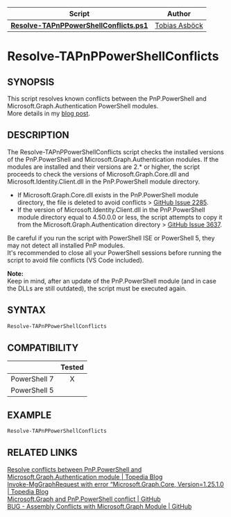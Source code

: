 | Script                                                      | Author       | 
| ------------------------------------------------------------ | ------------ | 
| **[Resolve-TAPnPPowerShellConflicts.ps1](/Scripts/Resolve-TAPnPPowerShellConflicts.ps1)** | [Tobias Asböck](https://www.linkedin.com/in/tobiasasboeck/)
# Resolve-TAPnPPowerShellConflicts

## SYNOPSIS
This script resolves known conflicts between the PnP.PowerShell and Microsoft.Graph.Authentication PowerShell modules.   
More details in my [blog post](https://blog-en.topedia.com/2024/04/fix-conflicts-between-pnppowershell-and-microsoftgraphauthentication-module). 

## DESCRIPTION
The Resolve-TAPnPPowerShellConflicts script checks the installed versions of the PnP.PowerShell and Microsoft.Graph.Authentication modules. 
If the modules are installed and their versions are 2.* or higher, the script proceeds to check the versions of Microsoft.Graph.Core.dll and Microsoft.Identity.Client.dll in the PnP.PowerShell module directory.
  - If Microsoft.Graph.Core.dll exists in the PnP.PowerShell module directory, the file is deleted to avoid conflicts > [GitHub Issue 2285](https://github.com/microsoftgraph/msgraph-sdk-powershell/issues/2285). 
  - If the version of Microsoft.Identity.Client.dll in the PnP.PowerShell module directory equal to 4.50.0.0 or less, the script attempts to copy it from the Microsoft.Graph.Authentication directory > [GitHub Issue 3637](https://github.com/pnp/powershell/issues/3637).  

Be careful if you run the script with PowerShell ISE or PowerShell 5, they may not detect all installed PnP modules.  
It's recommended to close all your PowerShell sessions before running the script to avoid file conflicts (VS Code included).   

**Note:**  
Keep in mind, after an update of the PnP.PowerShell module (and in case the DLLs are still outdated), the script must be executed again.

## SYNTAX

```powershell
Resolve-TAPnPPowerShellConflicts
```

## COMPATIBILITY
|              | Tested |
| :----------: | :----: |
| PowerShell 7 |   X    |
| PowerShell 5 |        |

## EXAMPLE
```powershell
Resolve-TAPnPPowerShellConflicts
```  

## RELATED LINKS

[Resolve conflicts between PnP.PowerShell and Microsoft.Graph.Authentication module | Topedia Blog](https://blog-en.topedia.com/2024/04/resolve-conflicts-between-pnppowershell-and-microsoftgraphauthentication-module)   
[Invoke-MgGraphRequest with error “Microsoft.Graph.Core, Version=1.25.1.0 | Topedia Blog](https://blog-en.topedia.com/2024/02/invoke-mggraphrequest-with-error-microsoft-graph-core-version-12510/)   
[Microsoft.Graph and PnP.PowerShell conflict | GitHub](https://github.com/microsoftgraph/msgraph-sdk-powershell/issues/2285)    
[BUG - Assembly Conflicts with Microsoft.Graph Module | GitHub](https://github.com/pnp/powershell/issues/3637)  